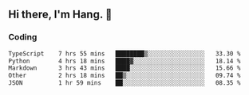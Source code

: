 ## Hi there, I'm Hang. 👋

### Coding

<!--START_SECTION:waka-->

```txt
TypeScript    7 hrs 55 mins   ████████▒░░░░░░░░░░░░░░░░   33.30 %
Python        4 hrs 18 mins   ████▓░░░░░░░░░░░░░░░░░░░░   18.14 %
Markdown      3 hrs 43 mins   ████░░░░░░░░░░░░░░░░░░░░░   15.66 %
Other         2 hrs 18 mins   ██▒░░░░░░░░░░░░░░░░░░░░░░   09.74 %
JSON          1 hr 59 mins    ██░░░░░░░░░░░░░░░░░░░░░░░   08.35 %
```

<!--END_SECTION:waka-->
